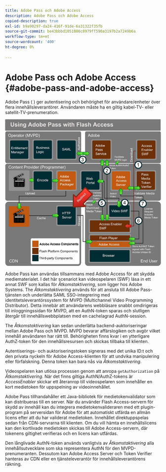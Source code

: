 ```yaml
---
title: Adobe Pass och Adobe Access
description: Adobe Pass och Adobe Access
copied-description: true
exl-id: b9a90297-da24-416f-91de-6a31322f35fb
source-git-commit: be43bbbd1051886c8979ff590a3197b2a7249b6a
workflow-type: tm+mt
source-wordcount: '400'
ht-degree: 0%

---
```


# Adobe Pass och Adobe Access {#adobe-pass-and-adobe-access}

Adobe Pass ( [](https://www.adobe.com/products/adobepass/)) ger autentisering och behörighet för användare/enheter över flera innehållsleverantörer. Användaren måste ha en giltig kabel-TV- eller satellit-TV-prenumeration.

<!--<a id="fig_cln_bc2_44"></a>-->

![](assets/AdobePass_web.png)

Adobe Pass kan användas tillsammans med Adobe Access för att skydda mediematerialet. I det här scenariot kan videospelaren (SWF) läsa in ett annat SWF som kallas för *Åtkomstaktivering*, som ligger hos Adobe Systems. The *Åtkomstaktivering* används för att ansluta till Adobe Pass-tjänsten och underlätta SAML SSO-integrering med identitetsleverantörssystem för MVPD (Multichannel Video Programming Distributor). Detta innebär att användarens webbläsare snabbt omdirigeras till inloggningssidan för MVPD, att en AuthN-token sparas och slutligen återgår till innehållswebbplatsen med en cachelagrad AuthN-session.

The *Åtkomstaktivering* kan sedan underlätta backend-auktoriseringar mellan Adobe Pass och MVPD. MVPD bevarar affärslogiken och avgör vilket innehåll användaren har rätt till. Behörigheten finns kvar i en ytterligare AuthZ-token för den innehållsresursen och skickas tillbaka till klienten.

Autentiserings- och auktoriseringstoken signeras med det unika ID:t och den privata nyckeln för Adobe Access-klienten för att undvika manipulering eller förfalskning. Denna token kan bara nås via *Åtkomstaktivering*.

Videospelaren kan utlösa processen genom att anropa `getAuthorization` på *Åtkomstaktivering*. När det finns giltiga AuthN/AuthZ-tokens är *AccessEnabler* skickar ett återanrop till videospelaren som innehåller en kort medietoken för uppspelning av videoinnehållet.

Adobe Pass tillhandahåller ett Java-bibliotek för medietokenvalidator som kan distribueras till en server. När du använder Flash Access-servern för skydd av innehåll kan du integrera medietokenvalideraren med ett plugin-program på serversidan för Adobe för att automatiskt utfärda en allmän licens efter att du har validerat medietoken. Innehållet direktuppspelas sedan från CDN-servrarna till klienten. Om du vill hämta en innehållslicens kan den kortlivade medietoken skickas till Adobe Access-servern, där tokenens giltighet verifieras och en licens kan utfärdas.

Den långlivade AuthN-token används vanligtvis av *Åtkomstaktivering* alla innehållsutvecklare som ska representera AuthN för den MVPD-prenumeranten. Dessutom kan Adobe Access Server och Token Verifier hanteras av CDN eller en tjänsteleverantör för innehållsleverantörens räkning.
